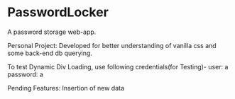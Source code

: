 # PasswordLocker

A password storage web-app.

Personal Project:
    Developed for better understanding of vanilla css and some back-end db querying.

To test Dynamic Div Loading,
    use following credentials(for Testing)-
        user: a
        password: a

Pending Features:
    Insertion of new data

